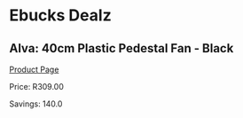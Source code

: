 
# Ebucks Dealz
## Alva: 40cm Plastic Pedestal Fan - Black
[Product Page](https://www.ebucks.com/web/shop/productSelected.do?prodId=673637778&catId=704982758)

Price: R309.00

Savings: 140.0


	